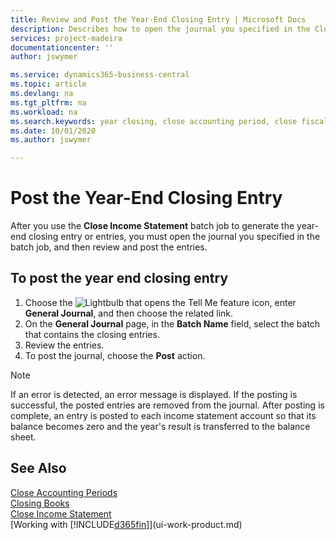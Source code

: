 ```yaml
---
title: Review and Post the Year-End Closing Entry | Microsoft Docs
description: Describes how to open the journal you specified in the Close Income Statement batch job, and then review and post the year-end closing entry. 
services: project-madeira
documentationcenter: ''
author: jswymer

ms.service: dynamics365-business-central
ms.topic: article
ms.devlang: na
ms.tgt_pltfrm: na
ms.workload: na
ms.search.keywords: year closing, close accounting period, close fiscal year, bank account detailed trial balance
ms.date: 10/01/2020
ms.author: jswymer

---
```

# Post the Year-End Closing Entry
After you use the **Close Income Statement** batch job to generate the year-end closing entry or entries, you must open the journal you specified in the batch job, and then review and post the entries.

## To post the year end closing entry
1. Choose the ![Lightbulb that opens the Tell Me feature](media/ui-search/search_small.png "Tell me what you want to do") icon, enter **General Journal**, and then choose the related link.
2. On the **General Journal** page, in the **Batch Name** field, select the batch that contains the closing entries.
3. Review the entries.
4. To post the journal, choose the **Post** action.

> [!NOTE]  
>   If an error is detected, an error message is displayed. If the posting is successful, the posted entries are removed from the journal. After posting is complete, an entry is posted to each income statement account so that its balance becomes zero and the year's result is transferred to the balance sheet.

## See Also
[Close Accounting Periods](year-close-account-periods.md)  
[Closing Books](year-close-books.md)  
[Close Income Statement](year-close-income-statement.md)  
[Working with [!INCLUDE[d365fin](includes/d365fin_md.md)]](ui-work-product.md)
